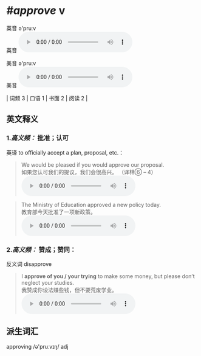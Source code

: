 # ***\#approve*** v
英音 ə'pruːv  
英音
<audio src="./media/approve-B.aac" controls="controls"></audio>

美音 ə'pruːv  
美音
<audio src="./media/approve.aac" controls="controls"></audio>



| 词频 3 | 口语 1 | 书面 2 | 阅读 2 |  

英文释义
---
### 1.*高义频：* **批准；认可**  
英译 to officially accept a plan, proposal, etc.：

 > We would be pleased if you would approve our proposal.  
 > 如果您认可我们的提议，我们会很高兴。  （译林⑥ – 4）  
<audio src="./media/1-approve.aac" controls="controls"></audio>

 > The Ministry of Education approved a new policy today.  
 > 教育部今天批准了一项新政策。    
<audio src="./media/2-approve.aac" controls="controls"></audio>

### 2.*高义频：* **赞成；赞同：**  
反义词 disapprove 

 > I **approve of you / your trying** to make some money, but please don’t neglect your studies.  
 > 我赞成你设法赚些钱，但不要荒废学业。    
<audio src="./media/3-approve.aac" controls="controls"></audio>


派生词汇
---
approving /ə'pruːvɪŋ/ adj   

